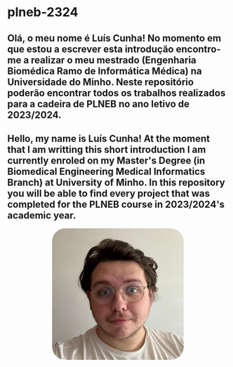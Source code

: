 # plneb-2324

Olá, o meu nome é Luís Cunha! No momento em que estou a 
escrever esta introdução encontro-me a realizar o meu 
mestrado (Engenharia Biomédica Ramo de Informática Médica) 
na Universidade do Minho.
Neste repositório poderão encontrar todos os trabalhos 
realizados para a cadeira de PLNEB no ano letivo de 
2023/2024.
---
Hello, my name is Luís Cunha! At the moment that I am 
writting this short introduction I am currently enroled
on my Master's Degree (in Biomedical Engineering Medical 
Informatics Branch) at University of Minho. In this 
repository you will be able to find every project that 
was completed for the PLNEB course in 2023/2024's 
academic year.
---
<div style="text-align:center">
    <img src="Dados/eu.png" style="width: 300px;
    height: auto; border-radius: 10%">
</div>

